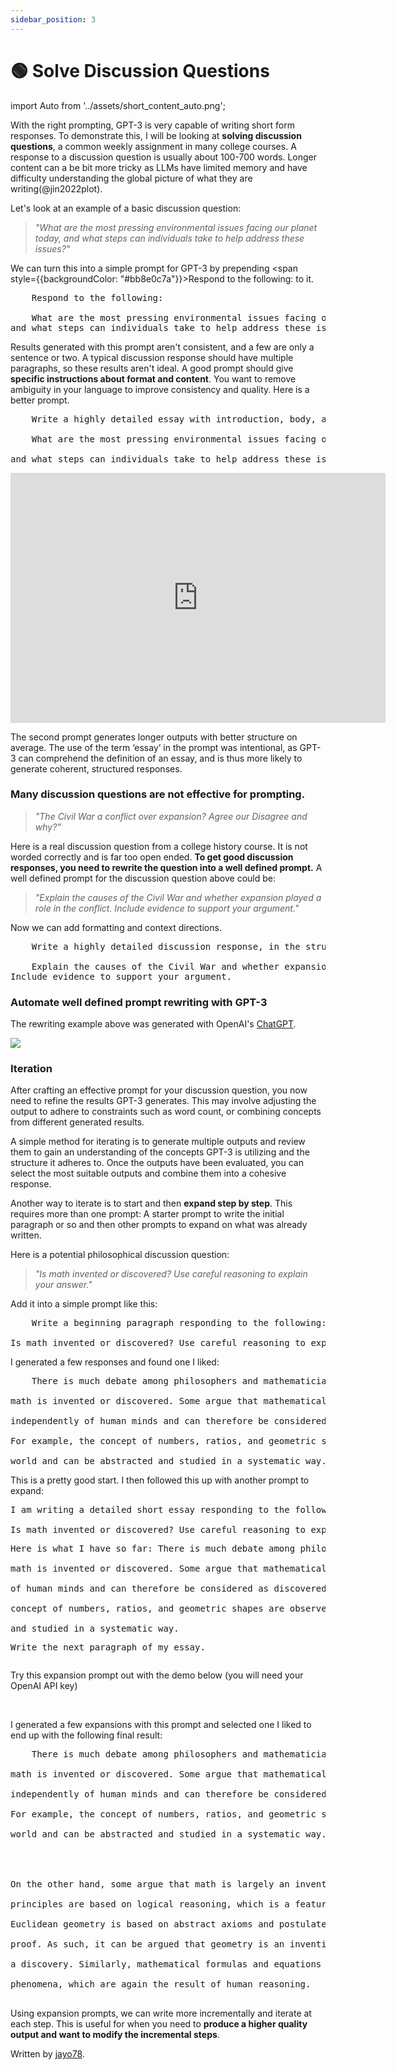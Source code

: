```yaml
---
sidebar_position: 3
---
```


# 🟢 Solve Discussion Questions

import Auto from '../assets/short_content_auto.png';

With the right prompting, GPT-3 is very capable of writing short form responses. To demonstrate this, I will be looking at **solving discussion questions**, a common weekly assignment in many college courses. A response to a discussion question is usually about 100-700 words. Longer content can a be bit more tricky as LLMs have limited memory and have difficulty understanding the global picture of what they are writing(@jin2022plot).

Let's look at an example of a basic discussion question:

> _"What are the most pressing environmental issues facing our planet today, and what steps can individuals take to help address these issues?"_

We can turn this into a simple prompt for GPT-3 by prepending <span style={{backgroundColor: "#bb8e0c7a"}}>Respond to the following:</span> to it.

<pre>
    <span style={{backgroundColor: "#bb8e0c7a"}}>Respond to the following:</span><br/>
    What are the most pressing environmental issues facing our planet today, <br/>and what steps can individuals take to help address these issues?
</pre>

Results generated with this prompt aren't consistent, and a few are only a sentence or two. A typical discussion response should have multiple paragraphs, so these results aren't ideal. A good prompt should give **specific instructions about format and content**. You want to remove ambiguity in your language to improve consistency and quality. Here is a better prompt.

<pre>
    <span style={{backgroundColor: "#bb8e0c7a"}}>Write a highly detailed essay with introduction, body, and conclusion paragraphs responding to the following:</span><br/>
    What are the most pressing environmental issues facing our planet today,
    <br/>and what steps can individuals take to help address these issues?
</pre>

<iframe src="https://player.vimeo.com/video/778327269?h=77d739ae72&amp;badge=0&amp;autopause=0&amp;player_id=0&amp;app_id=58479" width="600" height="400" frameborder="0" allow="autoplay; fullscreen; picture-in-picture" allowfullscreen title="example"></iframe>

The second prompt generates longer outputs with better structure on average. The use of the term ‘essay’ in the prompt was intentional, as GPT-3 can comprehend the definition of an essay, and is thus more likely to generate coherent, structured responses. 

### Many discussion questions are not effective for prompting.

> _"The Civil War a conflict over expansion? Agree our Disagree and why?"_

Here is a real discussion question from a college history course. It is not worded correctly and is far too open ended. **To get good discussion responses, you need to rewrite the question into a well defined prompt.** A well defined prompt for the discussion question above could be:

> _"Explain the causes of the Civil War and whether expansion played a role in the conflict. Include evidence to support your argument."_

Now we can add formatting and context directions.

<pre>
    <span style={{backgroundColor: "#bb8e0c7a"}}>Write a highly detailed discussion response, in the structure of an essay, responding to the following prompt:</span><br/>
    Explain the causes of the Civil War and whether expansion played a role in the conflict. <br/>Include evidence to support your argument.
</pre>

### Automate well defined prompt rewriting with GPT-3

The rewriting example above was generated with OpenAI's [ChatGPT](https://openai.com/blog/chatgpt/).

<div style={{textAlign: 'left'}}>
  <img src={Auto} style={{width: "500px"}} />
</div>

### Iteration

After crafting an effective prompt for your discussion question, you now need to refine the results GPT-3 generates. This may involve adjusting the output to adhere to constraints such as word count, or combining concepts from different generated results. 

A simple method for iterating is to generate multiple outputs and review them to gain an understanding of the concepts GPT-3 is utilizing and the structure it adheres to. Once the outputs have been evaluated, you can select the most suitable outputs and combine them into a cohesive response. 

Another way to iterate is to start and then **expand step by step**. This requires more than one prompt: A starter prompt to write the initial paragraph or so and then other prompts to expand on what was already written.

Here is a potential philosophical discussion question:

> _"Is math invented or discovered? Use careful reasoning to explain your answer."_

Add it into a simple prompt like this:

<pre>
    <span style={{backgroundColor: "#bb8e0c7a"}}>Write a beginning paragraph responding to the following:</span>
    <br/>Is math invented or discovered? Use careful reasoning to explain your answer
</pre>

I generated a few responses and found one I liked:

<pre>
    <span style={{backgroundColor: "#9feea2ab"}}>There is much debate among philosophers and mathematicians as to whether 
    <br/>math is invented or discovered. Some argue that mathematical concepts and principles exist 
    <br/>independently of human minds and can therefore be considered as discovered rather than invented. 
    <br/>For example, the concept of numbers, ratios, and geometric shapes are observed in the natural 
    <br/>world and can be abstracted and studied in a systematic way.</span>
</pre>

This is a pretty good start. I then followed this up with another prompt to expand:

<pre>
<span style={{backgroundColor: '#bb8e0c7a'}}>I am writing a detailed short essay responding to the following prompt:</span> 
<br/>Is math invented or discovered? Use careful reasoning to explain your answer. <span style={{backgroundColor: '#bb8e0c7a'}}><p/>Here is what I have so far:</span> There is much debate among philosophers and mathematicians as to whether 
<br/>math is invented or discovered. Some argue that mathematical concepts and principles exist independently
<br/>of human minds and can therefore be considered as discovered rather than invented. For example, the
<br/>concept of numbers, ratios, and geometric shapes are observed in the natural world and can be abstracted
<br/>and studied in a systematic way. <p/><span style={{backgroundColor: '#bb8e0c7a'}}>Write the next paragraph of my essay.</span>
</pre>

Try this expansion prompt out with the demo below (you will need your OpenAI API key)

<div trydyno-embed="" openai-model="text-davinci-003" initial-prompt="I am writing a detailed short essay responding to the following prompt: \nIs math invented or discovered? Use careful reasoning to explain your answer. \n\nHere is what I have so far: There is much debate among philosophers and mathematicians as to whether math is invented or discovered. Some argue that mathematical concepts and principles exist independently of human minds and can therefore be considered as discovered rather than invented. For example, the concept of numbers, ratios, and geometric shapes are observed in the natural world and can be abstracted and studied in a systematic way. \n\nWrite the next paragraph of my essay." initial-response="On the other hand, some argue that math is largely an invention of the human mind. Mathematical principles are based on logical reasoning, which is a feature of the human mind. For instance, Euclidean geometry is based on abstract axioms and postulates, which are accepted as true without proof. As such, it can be argued that geometry is an invention of the human mind rather than a discovery. Similarly, mathematical formulas and equations are used to model and predict physical phenomena, which are again the result of human reasoning." max-tokens="256" box-rows="11" model-temp="0.7" top-p="1"></div>
<br/>

I generated a few expansions with this prompt and selected one I liked to end up with the following final result:

<pre>
    There is much debate among philosophers and mathematicians as to whether 
    <br/>math is invented or discovered. Some argue that mathematical concepts and principles exist 
    <br/>independently of human minds and can therefore be considered as discovered rather than invented. 
    <br/>For example, the concept of numbers, ratios, and geometric shapes are observed in the natural 
    <br/>world and can be abstracted and studied in a systematic way.
    <span style={{backgroundColor: "#9feea2ab"}}>
    <br/>
    <br/>On the other hand, some argue that math is largely an invention of the human mind. Mathematical
    <br/>principles are based on logical reasoning, which is a feature of the human mind. For instance,
    <br/>Euclidean geometry is based on abstract axioms and postulates, which are accepted as true without
    <br/>proof. As such, it can be argued that geometry is an invention of the human mind rather than 
    <br/>a discovery. Similarly, mathematical formulas and equations are used to model and predict physical
    <br/>phenomena, which are again the result of human reasoning. 
    </span>
</pre>

Using expansion prompts, we can write more incrementally and iterate at each step. This is useful for when you need to **produce a higher quality output and want to modify the incremental steps**.

Written by [jayo78](https://twitter.com/jayo782).
